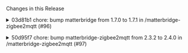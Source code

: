 Changes in this Release

<details><summary>03d81b1 chore: bump matterbridge from 1.7.0 to 1.7.1 in /matterbridge-zigbee2mqtt (#96)</summary>
chore: bump matterbridge from 1.7.0 to 1.7.1 in /matterbridge-zigbee2mqtt (#96)

Bumps [matterbridge](https://github.com/Luligu/matterbridge) from 1.7.0
to 1.7.1.
<details>
<summary>Release notes</summary>
<p><em>Sourced from <a
href="https://github.com/Luligu/matterbridge/releases">matterbridge's
releases</a>.</em></p>
<blockquote>
<h2>Release 1.7.1</h2>
<h3>Breaking Changes</h3>
<p>Matterbridge edge is now released. The default mode is still the
normal mode to allow the storage conversion. See <a
href="https://github.com/Luligu/matterbridge/blob/dev/README-EDGE.md">https://github.com/Luligu/matterbridge/blob/dev/README-EDGE.md</a>
to manually switch to edge mode after the conversion is done.</p>
<p>The frontend has a new dark and light mode. The dark mode is now the
default mode.
It is possible to change the mode (Classic, Dark or Light) in Settings,
Matterbridge settings.</p>
<h2>[1.7.1] - 2025-01-07</h2>
<h3>Added</h3>
<ul>
<li>[platform]: Added selectDevice to get the device names from a list
in the config editor.</li>
<li>[websocket]: Added api /api/select.</li>
<li>[frontend]: Added configUrl to Devices page.</li>
<li>[frontend]: Added config button to Devices page.</li>
<li>[frontend]: Added id and deviceTypes to Devices page.</li>
</ul>
<h3>Changed</h3>
<ul>
<li>[websocket]: Added params to /api/clusters.</li>
<li>[frontend]: Frontend v.2.3.3</li>
</ul>
<h3>Fixed</h3>
<ul>
<li>[frontend]: Fixed WebSocketProvider online.</li>
</ul>
<!-- raw HTML omitted -->
</blockquote>
</details>
<details>
<summary>Changelog</summary>
<p><em>Sourced from <a
href="https://github.com/Luligu/matterbridge/blob/main/CHANGELOG.md">matterbridge's
changelog</a>.</em></p>
<blockquote>
<h2>[1.7.1] - 2025-01-07</h2>
<h3>Added</h3>
<ul>
<li>[platform]: Added selectDevice to get the device names from a list
in the config editor.</li>
<li>[websocket]: Added api /api/select.</li>
<li>[frontend]: Added configUrl to Devices page.</li>
<li>[frontend]: Added config button to Devices page.</li>
<li>[frontend]: Added id and deviceTypes to Devices page.</li>
</ul>
<h3>Changed</h3>
<ul>
<li>[websocket]: Added params to /api/clusters.</li>
<li>[frontend]: Frontend v.2.3.3</li>
</ul>
<h3>Fixed</h3>
<ul>
<li>[frontend]: Fixed WebSocketProvider online.</li>
</ul>
<!-- raw HTML omitted -->
</blockquote>
</details>
<details>
<summary>Commits</summary>
<ul>
<li><a
href="https://github.com/Luligu/matterbridge/commit/db225a5771c75f77d97f24bad2f5ef7ea5dfc6d3"><code>db225a5</code></a>
Merge pull request <a
href="https://redirect.github.com/Luligu/matterbridge/issues/201">#201</a>
from Luligu/dev</li>
<li><a
href="https://github.com/Luligu/matterbridge/commit/67f93a882230f1bd2cc03e7e606b232e47683e0a"><code>67f93a8</code></a>
Frontend 2.3.3</li>
<li><a
href="https://github.com/Luligu/matterbridge/commit/87936fb6e2d07fefc3e41beed5d96cbae4851b48"><code>87936fb</code></a>
Fix table z-index</li>
<li><a
href="https://github.com/Luligu/matterbridge/commit/263790b63fe68a705b17de524063dfbab94f0216"><code>263790b</code></a>
Update CHANGELOG.md to include new config button for Devices page</li>
<li><a
href="https://github.com/Luligu/matterbridge/commit/47d55bbfd4673c2cdc9f8ca380d7db5c5fe32eeb"><code>47d55bb</code></a>
Add config button to Devices table</li>
<li><a
href="https://github.com/Luligu/matterbridge/commit/74ab22f1627957784d75d656cceb3aec9092e5b3"><code>74ab22f</code></a>
Add debug flag to App.js</li>
<li><a
href="https://github.com/Luligu/matterbridge/commit/518857eb0ee6dd21f585b6e9d0fe48997236bd1c"><code>518857e</code></a>
Update CHANGELOG.md to include new configUrl, id, and deviceTypes for
Devices...</li>
<li><a
href="https://github.com/Luligu/matterbridge/commit/6e422327674ebacb4a20545654402dedaea63d00"><code>6e42232</code></a>
Add attributeLocalValue to ApiClusters interface for enhanced data
handling</li>
<li><a
href="https://github.com/Luligu/matterbridge/commit/e8931df2015eb6fda2675d6f25cd8575dc2d27a7"><code>e8931df</code></a>
Add local attribute value handling in wsMessageHandler for improved
logging</li>
<li><a
href="https://github.com/Luligu/matterbridge/commit/5883e126f88c09a8c541ed837e53409b26bf749e"><code>5883e12</code></a>
Bump frontend version to 2.3.2, enhance Settings and Header components
with o...</li>
<li>Additional commits viewable in <a
href="https://github.com/Luligu/matterbridge/compare/1.7.0...1.7.1">compare
view</a></li>
</ul>
</details>
<br />


[![Dependabot compatibility
score](https://dependabot-badges.githubapp.com/badges/compatibility_score?dependency-name=matterbridge&package-manager=npm_and_yarn&previous-version=1.7.0&new-version=1.7.1)](https://docs.github.com/en/github/managing-security-vulnerabilities/about-dependabot-security-updates#about-compatibility-scores)

Dependabot will resolve any conflicts with this PR as long as you don't
alter it yourself. You can also trigger a rebase manually by commenting
`@dependabot rebase`.

[//]: # (dependabot-automerge-start)
[//]: # (dependabot-automerge-end)

---

<details>
<summary>Dependabot commands and options</summary>
<br />

You can trigger Dependabot actions by commenting on this PR:
- `@dependabot rebase` will rebase this PR
- `@dependabot recreate` will recreate this PR, overwriting any edits
that have been made to it
- `@dependabot merge` will merge this PR after your CI passes on it
- `@dependabot squash and merge` will squash and merge this PR after
your CI passes on it
- `@dependabot cancel merge` will cancel a previously requested merge
and block automerging
- `@dependabot reopen` will reopen this PR if it is closed
- `@dependabot close` will close this PR and stop Dependabot recreating
it. You can achieve the same result by closing it manually
- `@dependabot show <dependency name> ignore conditions` will show all
of the ignore conditions of the specified dependency
- `@dependabot ignore this major version` will close this PR and stop
Dependabot creating any more for this major version (unless you reopen
the PR or upgrade to it yourself)
- `@dependabot ignore this minor version` will close this PR and stop
Dependabot creating any more for this minor version (unless you reopen
the PR or upgrade to it yourself)
- `@dependabot ignore this dependency` will close this PR and stop
Dependabot creating any more for this dependency (unless you reopen the
PR or upgrade to it yourself)


</details>

Signed-off-by: dependabot[bot] <support@github.com>
Co-authored-by: dependabot[bot] <49699333+dependabot[bot]@users.noreply.github.com></details>

<details><summary>50d95f7 chore: bump matterbridge-zigbee2mqtt from 2.3.2 to 2.4.0 in /matterbridge-zigbee2mqtt (#97)</summary>
chore: bump matterbridge-zigbee2mqtt from 2.3.2 to 2.4.0 in /matterbridge-zigbee2mqtt (#97)

Bumps
[matterbridge-zigbee2mqtt](https://github.com/Luligu/matterbridge-zigbee2mqtt)
from 2.3.2 to 2.4.0.
<details>
<summary>Release notes</summary>
<p><em>Sourced from <a
href="https://github.com/Luligu/matterbridge-zigbee2mqtt/releases">matterbridge-zigbee2mqtt's
releases</a>.</em></p>
<blockquote>
<h2>Release 2.4.0</h2>
<h2>[2.4.0] - 2025-01-08</h2>
<h3>Added</h3>
<ul>
<li>[selectDevice]: Added selectDevice to get the device names from a
list in the config editor.</li>
<li>[configUrl]: Added configUrl to get a link to the zigbee2mqtt
frontend from the Matterbridge frontend Devices page.</li>
</ul>
<h3>Changed</h3>
<ul>
<li>[illuminace_lux]: Follow removal of illuminace_lux <a
href="https://redirect.github.com/Koenkk/zigbee-herdsman-converters/pull/8304">Koenkk/zigbee-herdsman-converters#8304</a></li>
<li>[package]: Updated dependencies.</li>
</ul>
<!-- raw HTML omitted -->
</blockquote>
</details>
<details>
<summary>Changelog</summary>
<p><em>Sourced from <a
href="https://github.com/Luligu/matterbridge-zigbee2mqtt/blob/main/CHANGELOG.md">matterbridge-zigbee2mqtt's
changelog</a>.</em></p>
<blockquote>
<h2>[2.4.0] - 2025-01-08</h2>
<h3>Added</h3>
<ul>
<li>[selectDevice]: Added selectDevice to get the device names from a
list in the config editor.</li>
<li>[configUrl]: Added configUrl to get a link to the zigbee2mqtt
frontend from the Matterbridge frontend Devices page.</li>
</ul>
<h3>Changed</h3>
<ul>
<li>[illuminace_lux]: Follow removal of illuminace_lux <a
href="https://redirect.github.com/Koenkk/zigbee-herdsman-converters/pull/8304">Koenkk/zigbee-herdsman-converters#8304</a></li>
<li>[package]: Updated dependencies.</li>
</ul>
<!-- raw HTML omitted -->
</blockquote>
</details>
<details>
<summary>Commits</summary>
<ul>
<li><a
href="https://github.com/Luligu/matterbridge-zigbee2mqtt/commit/bd6c1aaef35e7ddce742ca00af0ec09e6baac229"><code>bd6c1aa</code></a>
Merge pull request <a
href="https://redirect.github.com/Luligu/matterbridge-zigbee2mqtt/issues/90">#90</a>
from Luligu/dev</li>
<li><a
href="https://github.com/Luligu/matterbridge-zigbee2mqtt/commit/1c7d2ee34d9c2042f65b82fecf0379d8d97c0f01"><code>1c7d2ee</code></a>
Release 2.4.0</li>
<li><a
href="https://github.com/Luligu/matterbridge-zigbee2mqtt/commit/c53664c2a8d98c00c4d3dd573d8502415c12574c"><code>c53664c</code></a>
Add configUrl to devices and groups for frontend links in CHANGELOG</li>
<li><a
href="https://github.com/Luligu/matterbridge-zigbee2mqtt/commit/92d7c2fadb33aff1bdce0f27f2ca6e5d3b45123a"><code>92d7c2f</code></a>
Release 2.4.0</li>
<li>See full diff in <a
href="https://github.com/Luligu/matterbridge-zigbee2mqtt/compare/2.3.2...2.4.0">compare
view</a></li>
</ul>
</details>
<br />


[![Dependabot compatibility
score](https://dependabot-badges.githubapp.com/badges/compatibility_score?dependency-name=matterbridge-zigbee2mqtt&package-manager=npm_and_yarn&previous-version=2.3.2&new-version=2.4.0)](https://docs.github.com/en/github/managing-security-vulnerabilities/about-dependabot-security-updates#about-compatibility-scores)

Dependabot will resolve any conflicts with this PR as long as you don't
alter it yourself. You can also trigger a rebase manually by commenting
`@dependabot rebase`.

[//]: # (dependabot-automerge-start)
[//]: # (dependabot-automerge-end)

---

<details>
<summary>Dependabot commands and options</summary>
<br />

You can trigger Dependabot actions by commenting on this PR:
- `@dependabot rebase` will rebase this PR
- `@dependabot recreate` will recreate this PR, overwriting any edits
that have been made to it
- `@dependabot merge` will merge this PR after your CI passes on it
- `@dependabot squash and merge` will squash and merge this PR after
your CI passes on it
- `@dependabot cancel merge` will cancel a previously requested merge
and block automerging
- `@dependabot reopen` will reopen this PR if it is closed
- `@dependabot close` will close this PR and stop Dependabot recreating
it. You can achieve the same result by closing it manually
- `@dependabot show <dependency name> ignore conditions` will show all
of the ignore conditions of the specified dependency
- `@dependabot ignore this major version` will close this PR and stop
Dependabot creating any more for this major version (unless you reopen
the PR or upgrade to it yourself)
- `@dependabot ignore this minor version` will close this PR and stop
Dependabot creating any more for this minor version (unless you reopen
the PR or upgrade to it yourself)
- `@dependabot ignore this dependency` will close this PR and stop
Dependabot creating any more for this dependency (unless you reopen the
PR or upgrade to it yourself)


</details>

Signed-off-by: dependabot[bot] <support@github.com>
Co-authored-by: dependabot[bot] <49699333+dependabot[bot]@users.noreply.github.com></details>